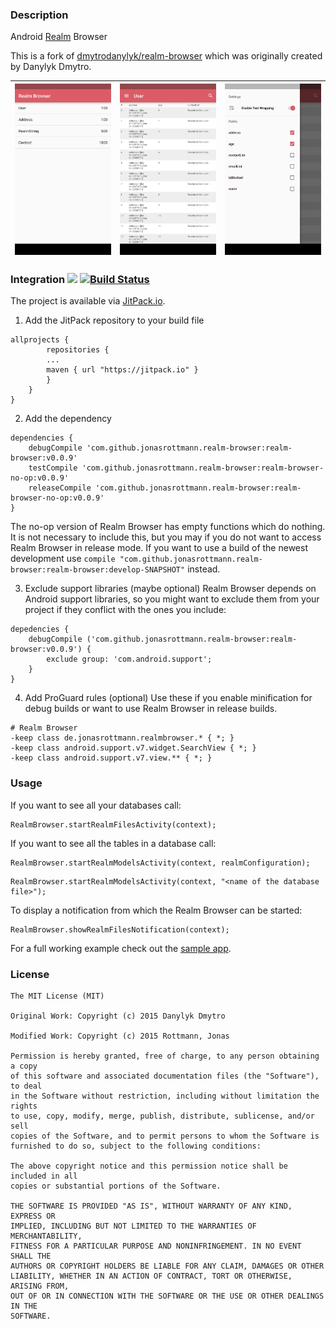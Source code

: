 ### Description

Android [Realm](https://github.com/realm/realm-java) Browser

This is a fork of [dmytrodanylyk/realm-browser](https://github.com/dmytrodanylyk/realm-browser) which was originally created by Danylyk Dmytro.

<img src="screenshots/sc_1.png" width="256"> | <img src="screenshots/sc_2.png" width="256"> | <img src="screenshots/sc_3.png" width="256">
--- | --- | ---


### Integration [![](https://jitpack.io/v/jonasrottmann/realm-browser.svg)](https://jitpack.io/#jonasrottmann/realm-browser) [![Build Status](https://travis-ci.org/jonasrottmann/realm-browser.svg?branch=release)](https://travis-ci.org/jonasrottmann/realm-browser)

The project is available via [JitPack.io](https://jitpack.io/#jonasrottmann/realm-browser/).

1. Add the JitPack repository to your build file
```
allprojects {
        repositories {
        ...
        maven { url "https://jitpack.io" }
        }
    }
}
```
2. Add the dependency
```
dependencies {
    debugCompile 'com.github.jonasrottmann.realm-browser:realm-browser:v0.0.9'
    testCompile 'com.github.jonasrottmann.realm-browser:realm-browser-no-op:v0.0.9'
    releaseCompile 'com.github.jonasrottmann.realm-browser:realm-browser-no-op:v0.0.9'
}
```
The no-op version of Realm Browser has empty functions which do nothing. It is not necessary to include this, but you may if you do not want to access Realm Browser in release mode. If you want to use a build of the newest development use `compile "com.github.jonasrottmann.realm-browser:realm-browser:develop-SNAPSHOT"` instead.

3. Exclude support libraries (maybe optional)
Realm Browser depends on Android support libraries, so you might want to exclude them from your project if they conflict with the ones you include:
```
depedencies {
    debugCompile ('com.github.jonasrottmann.realm-browser:realm-browser:v0.0.9') {
        exclude group: 'com.android.support';
    }
}
```

4. Add ProGuard rules (optional)
Use these if you enable minification for debug builds or want to use Realm Browser in release builds.
```
# Realm Browser
-keep class de.jonasrottmann.realmbrowser.* { *; }
-keep class android.support.v7.widget.SearchView { *; }
-keep class android.support.v7.view.** { *; }
```

### Usage

If you want to see all your databases call:

```
RealmBrowser.startRealmFilesActivity(context);
```

If you want to see all the tables in a database call:

```
RealmBrowser.startRealmModelsActivity(context, realmConfiguration);
```

```
RealmBrowser.startRealmModelsActivity(context, "<name of the database file>");
```

To display a notification from which the Realm Browser can be started:

```
RealmBrowser.showRealmFilesNotification(context);
```

For a full working example check out the [sample app](https://github.com/jonasrottmann/realm-browser/blob/release/app/src/main/java/de/jonasrottmann/realmsample/MainActivity.java).

### License

```
The MIT License (MIT)

Original Work: Copyright (c) 2015 Danylyk Dmytro

Modified Work: Copyright (c) 2015 Rottmann, Jonas

Permission is hereby granted, free of charge, to any person obtaining a copy
of this software and associated documentation files (the "Software"), to deal
in the Software without restriction, including without limitation the rights
to use, copy, modify, merge, publish, distribute, sublicense, and/or sell
copies of the Software, and to permit persons to whom the Software is
furnished to do so, subject to the following conditions:

The above copyright notice and this permission notice shall be included in all
copies or substantial portions of the Software.

THE SOFTWARE IS PROVIDED "AS IS", WITHOUT WARRANTY OF ANY KIND, EXPRESS OR
IMPLIED, INCLUDING BUT NOT LIMITED TO THE WARRANTIES OF MERCHANTABILITY,
FITNESS FOR A PARTICULAR PURPOSE AND NONINFRINGEMENT. IN NO EVENT SHALL THE
AUTHORS OR COPYRIGHT HOLDERS BE LIABLE FOR ANY CLAIM, DAMAGES OR OTHER
LIABILITY, WHETHER IN AN ACTION OF CONTRACT, TORT OR OTHERWISE, ARISING FROM,
OUT OF OR IN CONNECTION WITH THE SOFTWARE OR THE USE OR OTHER DEALINGS IN THE
SOFTWARE.
```
